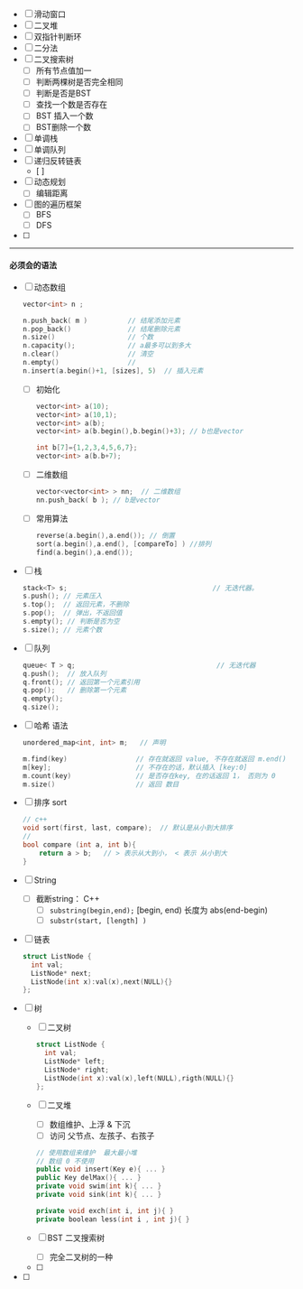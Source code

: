 - [ ] 滑动窗口
- [ ] 二叉堆
- [ ] 双指针判断环
- [ ] 二分法
- [ ] 二叉搜索树
  - [ ] 所有节点值加一
  - [ ] 判断两棵树是否完全相同
  - [ ] 判断是否是BST
  - [ ] 查找一个数是否存在
  - [ ] BST 插入一个数
  - [ ] BST删除一个数
- [ ] 单调栈
- [ ] 单调队列
- [ ] 递归反转链表
  - [ ] 
- [ ] 动态规划
  - [ ] 编辑距离
- [ ] 图的遍历框架
  - [ ] BFS
  - [ ] DFS
- [ ] 





---

#### 必须会的语法

- [ ] 动态数组

  ```c++
  vector<int> n ;
  
  n.push_back( m )          // 结尾添加元素
  n.pop_back()              // 结尾删除元素
  n.size()                  // 个数
  n.capacity();             // a最多可以到多大
  n.clear()                 // 清空
  n.empty()                 //    
  n.insert(a.begin()+1, [sizes], 5)  // 插入元素
  ```

  - [ ] 初始化

    ```c++
    vector<int> a(10);
    vector<int> a(10,1);
    vector<int> a(b);
    vector<int> a(b.begin(),b.begin()+3); // b也是vector
    
    int b[7]={1,2,3,4,5,6,7};
    vector<int> a(b.b+7);   
    ```

  - [ ] 二维数组

    ```c++
    vector<vector<int> > nn;  // 二维数组
    nn.push_back( b ); // b是vector
    ```

  - [ ] 常用算法

    ```c++
    reverse(a.begin(),a.end()); // 倒置
    sort(a.begin(),a.end(), [compareTo] ) //排列
    find(a.begin(),a.end());    
    ```

- [ ] 栈

  ```c++
  stack<T> s;                                    // 无迭代器。
  s.push(); // 元素压入
  s.top();  // 返回元素，不删除
  s.pop();  // 弹出，不返回值
  s.empty(); // 判断是否为空
  s.size(); // 元素个数
  ```

- [ ] 队列

  ```c++
  queue< T > q;                                   // 无迭代器
  q.push();  // 放入队列
  q.front(); // 返回第一个元素引用
  q.pop();   // 删除第一个元素
  q.empty();
  q.size();
  ```

- [ ] 哈希 语法

  ```c++
  unordered_map<int, int> m;   // 声明
  
  m.find(key)                 // 存在就返回 value, 不存在就返回 m.end()
  m[key];                     // 不存在的话，默认插入 [key:0]
  m.count(key)                // 是否存在key, 在的话返回 1， 否则为 0
  m.size()                    // 返回 数目    
  ```

- [ ] 排序 sort

  ```c++
  // c++
  void sort(first, last, compare);  // 默认是从小到大排序
  //
  bool compare (int a, int b){
      return a > b;   // > 表示从大到小， < 表示 从小到大
  }
  ```

- [ ] String

  - [ ] 截断string： C++
    - [ ] `substring(begin,end);`   [begin, end)  长度为 abs(end-begin)
    - [ ] `substr(start, [length] )`

- [ ] 链表

  ```c++
  struct ListNode {
    int val;
    ListNode* next;
    ListNode(int x):val(x),next(NULL){}  
  };
  ```

- [ ] 树

  - [ ] 二叉树

    ```c++
    struct ListNode {
      int val;
      ListNode* left;
      ListNode* right;  
      ListNode(int x):val(x),left(NULL),rigth(NULL){}  
    };
    ```

  - [ ] 二叉堆

    - [ ] 数组维护、上浮 & 下沉
    - [ ] 访问 父节点、左孩子、右孩子

    ```c++
    // 使用数组来维护  最大最小堆
    // 数组 0 不使用
    public void insert(Key e){ ... }
    public Key delMax(){ ... }
    private void swim(int k){ ... }
    private void sink(int k){ ... }
    
    private void exch(int i, int j){ }
    private boolean less(int i , int j){ }
    ```

  - [ ] BST   二叉搜索树

    - [ ] 完全二叉树的一种

  - [ ]  

- [ ] 